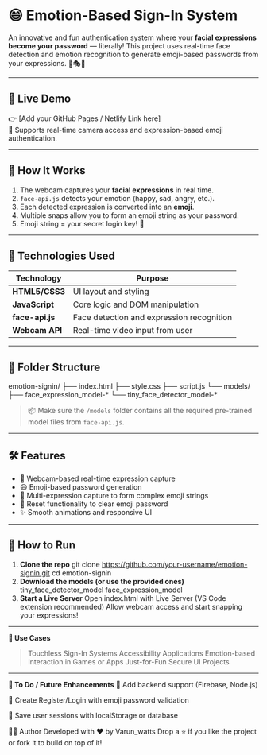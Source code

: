 # 😄 Emotion-Based Sign-In System

An innovative and fun authentication system where your **facial expressions become your password** — literally! This project uses real-time face detection and emotion recognition to generate emoji-based passwords from your expressions. 🧠🎭🔐

---

## 📸 Live Demo

👉 [Add your GitHub Pages / Netlify Link here]  
🎥 Supports real-time camera access and expression-based emoji authentication.

---

## 🧠 How It Works

1. The webcam captures your **facial expressions** in real time.
2. `face-api.js` detects your emotion (happy, sad, angry, etc.).
3. Each detected expression is converted into an **emoji**.
4. Multiple snaps allow you to form an emoji string as your password.
5. Emoji string = your secret login key! 🔐

---

## 🔧 Technologies Used

| Technology      | Purpose                             |
|-----------------|-------------------------------------|
| **HTML5/CSS3**  | UI layout and styling               |
| **JavaScript**  | Core logic and DOM manipulation     |
| **face-api.js** | Face detection and expression recognition |
| **Webcam API**  | Real-time video input from user     |

---

## 📂 Folder Structure

emotion-signin/
├── index.html
├── style.css
├── script.js
└── models/
├── face_expression_model-*
└── tiny_face_detector_model-*

> 📦 Make sure the `/models` folder contains all the required pre-trained model files from `face-api.js`.

---

## 🛠 Features

- 🎥 Webcam-based real-time expression capture
- 😄 Emoji-based password generation
- 📸 Multi-expression capture to form complex emoji strings
- 🔁 Reset functionality to clear emoji password
- ✨ Smooth animations and responsive UI

---

## 🚀 How to Run

1. **Clone the repo**
   git clone https://github.com/your-username/emotion-signin.git
   cd emotion-signin
2. **Download the models (or use the provided ones)**
   tiny_face_detector_model
   face_expression_model
3. **Start a Live Server**
   Open index.html with Live Server (VS Code extension recommended)
   Allow webcam access and start snapping your expressions!
   
---

**🧠 Use Cases**
> Touchless Sign-In Systems
> Accessibility Applications
> Emotion-based Interaction in Games or Apps
> Just-for-Fun Secure UI Projects

---

**📌 To Do / Future Enhancements**
🔐 Add backend support (Firebase, Node.js)

📄 Create Register/Login with emoji password validation

👤 Save user sessions with localStorage or database

🧑‍💻 Author
Developed with ❤️ by Varun_watts
Drop a ⭐ if you like the project or fork it to build on top of it!


